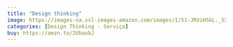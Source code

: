 ```yaml
---
title: "Design thinking"
image: https://images-na.ssl-images-amazon.com/images/I/51-JRViHSkL._SX323_BO1,204,203,200_.jpg
categories: [Design Thinking - Serviço]
buy: https://amzn.to/2UbaobJ
---
```

